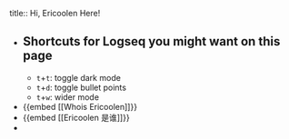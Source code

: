 title:: Hi, Ericoolen Here!

- ## Shortcuts for Logseq you might want on this page
	- `t`+`t`: toggle dark mode
	- `t`+`d`: toggle bullet points
	- `t`+`w`: wider mode
- {{embed [[Whois Ericoolen]]}}
- {{embed [[Ericoolen 是谁]]}}
-